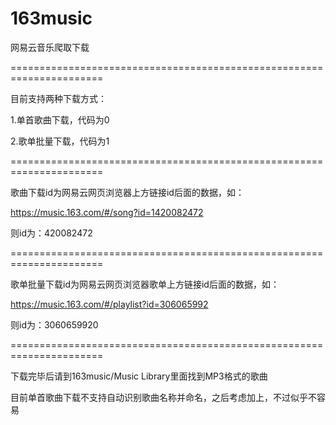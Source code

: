 # 163music


网易云音乐爬取下载


======================================================================


目前支持两种下载方式：


1.单首歌曲下载，代码为0


2.歌单批量下载，代码为1


======================================================================



歌曲下载id为网易云网页浏览器上方链接id后面的数据，如：

https://music.163.com/#/song?id=1420082472

则id为：420082472



======================================================================



歌单批量下载id为网易云网页浏览器歌单上方链接id后面的数据，如：

https://music.163.com/#/playlist?id=306065992

则id为：3060659920



======================================================================



下载完毕后请到163music/Music Library里面找到MP3格式的歌曲



目前单首歌曲下载不支持自动识别歌曲名称并命名，之后考虑加上，不过似乎不容易
